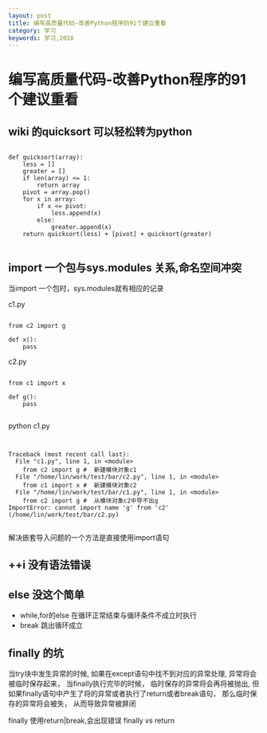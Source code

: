 ```yaml
---
layout: post
title: 编写高质量代码-改善Python程序的91个建议重看
category: 学习
keywords: 学习,2018
---
```



# 编写高质量代码-改善Python程序的91个建议重看


## wiki 的quicksort 可以轻松转为python

```

def quicksort(array):
    less = []
    greater = []
    if len(array) <= 1:
        return array
    pivot = array.pop()
    for x in array:
        if x <= pivot:
            less.append(x)
        else:
            greater.append(x)
    return quicksort(less) + [pivot] + quicksort(greater)


```


## import 一个包与sys.modules 关系,命名空间冲突

当import 一个包时，sys.modules就有相应的记录


c1.py

```

from c2 import g

def x():
    pass

```

c2.py

```

from c1 import x

def g():
    pass


```

python c1.py


```


Traceback (most recent call last):
  File "c1.py", line 1, in <module>
    from c2 import g #  新建模块对象c1
  File "/home/lin/work/test/bar/c2.py", line 1, in <module>
    from c1 import x #  新建模块对象c2
  File "/home/lin/work/test/bar/c1.py", line 1, in <module>
    from c2 import g #  从模块对象c2中导不出g
ImportError: cannot import name 'g' from 'c2' (/home/lin/work/test/bar/c2.py)


```


解决嵌套导入问题的一个方法是直接使用import语句



## ++i 没有语法错误


## else 没这个简单

+ while,for的else 在循环正常结束与循环条件不成立时执行
+ break 跳出循环成立


## finally 的坑 

当try块中发生异常的时候,
如果在except语句中找不到对应的异常处理,
异常将会被临时保存起来，
当finally执行完毕的时候，
临时保存的异常将会再将被抛出,
但如果finally语句中产生了将的异常或者执行了return或者break语句，
那么临时保存的异常将会被失，
从而导致异常被屏闭

finally 使用return|break,会出现错误
finally vs return
